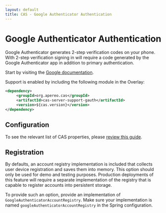 ```yaml
---
layout: default
title: CAS - Google Authenticator Authentication
---
```


# Google Authenticator Authentication

Google Authenticator generates 2-step verification codes on your phone. With 2-step verification signing in will require a code generated by the Google Authenticator app in addition to primary authentication.

Start by visiting the [Google documentation](https://accounts.google.com/SmsAuthConfig).

Support is enabled by including the following module in the Overlay:

```xml
<dependency>
     <groupId>org.apereo.cas</groupId>
     <artifactId>cas-server-support-gauth</artifactId>
     <version>${cas.version}</version>
</dependency>
```

## Configuration

To see the relevant list of CAS properties, please [review this guide](Configuration-Properties.html).

## Registration

By defaults, an account registry implementation is included that collects user device registration and saves them into memory. 
This option should only be used for demo and testing purposes. Production deployments of this feature will require a separate
implementation of the registry that is capable to register accounts into persistent storage. 

To provide such an option, provide an implementation of `GoogleAuthenticatorAccountRegistry`. Make sure your implementation
is named `googleAuthenticatorAccountRegistry` in the Spring configuration. 

